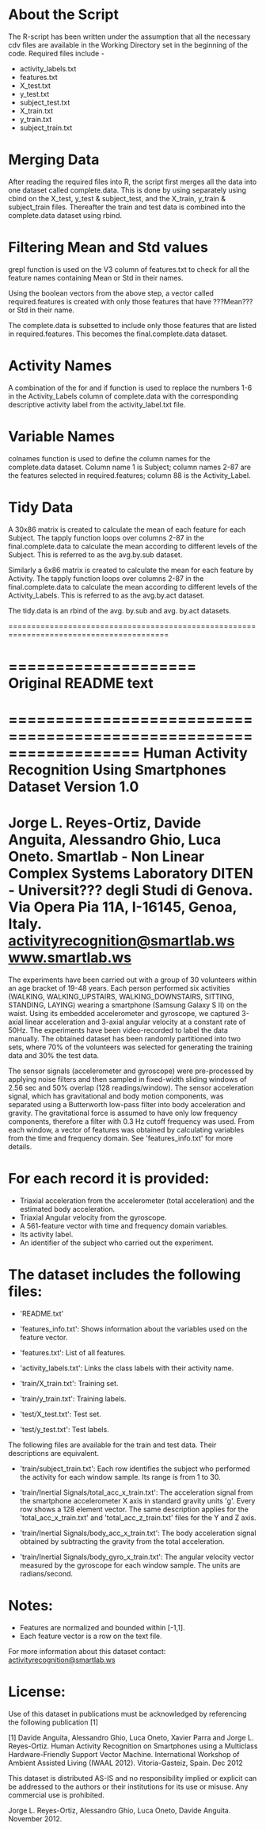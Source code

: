 About the Script
================
The R-script has been written under the assumption that all the necessary cdv files are available in the Working Directory set in the beginning of the code. Required files include - 
- activity_labels.txt
- features.txt
- X_test.txt
- y_test.txt
- subject_test.txt
- X_train.txt
- y_train.txt
- subject_train.txt


Merging Data
=============
After reading the required files into R, the script first merges all the data into one dataset called complete.data. This is done by using separately using cbind on the X_test, y_test & subject_test, and the X_train, y_train & subject_train files. Thereafter the train and test data is combined into the complete.data dataset using rbind. 


Filtering Mean and Std values
=============================
grepl function is used on the V3 column of features.txt to check for all the feature names containing Mean or Std in their names. 

Using the boolean vectors from the above step, a vector called required.features is created with only those features that have ???Mean??? or Std in their name. 

The complete.data is subsetted to include only those features that are listed in required.features. This becomes the final.complete.data dataset.


Activity Names
==============
A combination of the for and if function is used to replace the numbers 1-6 in the Activity_Labels column of complete.data with the corresponding descriptive activity label from the activity_label.txt file. 


Variable Names
==============
colnames function is used to define the column names for the complete.data dataset. Column name 1 is Subject; column names 2-87 are the features selected in required.features; column 88 is the Activity_Label. 


Tidy Data
=========
A 30x86 matrix is created to calculate the mean of each feature for each Subject. The tapply function loops over columns 2-87 in the final.complete.data to calculate the mean according to different levels of the Subject. This is referred to as the avg.by.sub dataset.

Similarly a 6x86 matrix is created to calculate the mean for each feature by Activity. The tapply function loops over columns 2-87 in the final.complete.data to calculate the mean according to different levels of the Activity_Labels. This is referred to as the avg.by.act dataset.

The tidy.data is an rbind of the avg. by.sub and avg. by.act datasets.

=========================================================================================
  
====================  
Original README text
====================

==================================================================
Human Activity Recognition Using Smartphones Dataset
Version 1.0
==================================================================
Jorge L. Reyes-Ortiz, Davide Anguita, Alessandro Ghio, Luca Oneto.
Smartlab - Non Linear Complex Systems Laboratory
DITEN - Universit??? degli Studi di Genova.
Via Opera Pia 11A, I-16145, Genoa, Italy.
activityrecognition@smartlab.ws
www.smartlab.ws
==================================================================
  
The experiments have been carried out with a group of 30 volunteers within an age bracket of 19-48 years. Each person performed six activities (WALKING, WALKING_UPSTAIRS, WALKING_DOWNSTAIRS, SITTING, STANDING, LAYING) wearing a smartphone (Samsung Galaxy S II) on the waist. Using its embedded accelerometer and gyroscope, we captured 3-axial linear acceleration and 3-axial angular velocity at a constant rate of 50Hz. The experiments have been video-recorded to label the data manually. The obtained dataset has been randomly partitioned into two sets, where 70% of the volunteers was selected for generating the training data and 30% the test data. 

The sensor signals (accelerometer and gyroscope) were pre-processed by applying noise filters and then sampled in fixed-width sliding windows of 2.56 sec and 50% overlap (128 readings/window). The sensor acceleration signal, which has gravitational and body motion components, was separated using a Butterworth low-pass filter into body acceleration and gravity. The gravitational force is assumed to have only low frequency components, therefore a filter with 0.3 Hz cutoff frequency was used. From each window, a vector of features was obtained by calculating variables from the time and frequency domain. See 'features_info.txt' for more details. 

For each record it is provided:
======================================
  
  - Triaxial acceleration from the accelerometer (total acceleration) and the estimated body acceleration.
- Triaxial Angular velocity from the gyroscope. 
- A 561-feature vector with time and frequency domain variables. 
- Its activity label. 
- An identifier of the subject who carried out the experiment.

The dataset includes the following files:
=========================================
  
- 'README.txt'

- 'features_info.txt': Shows information about the variables used on the feature vector.

- 'features.txt': List of all features.

- 'activity_labels.txt': Links the class labels with their activity name.

- 'train/X_train.txt': Training set.

- 'train/y_train.txt': Training labels.

- 'test/X_test.txt': Test set.

- 'test/y_test.txt': Test labels.

The following files are available for the train and test data. Their descriptions are equivalent. 

- 'train/subject_train.txt': Each row identifies the subject who performed the activity for each window sample. Its range is from 1 to 30. 

- 'train/Inertial Signals/total_acc_x_train.txt': The acceleration signal from the smartphone accelerometer X axis in standard gravity units 'g'. Every row shows a 128 element vector. The same description applies for the 'total_acc_x_train.txt' and 'total_acc_z_train.txt' files for the Y and Z axis. 

- 'train/Inertial Signals/body_acc_x_train.txt': The body acceleration signal obtained by subtracting the gravity from the total acceleration. 

- 'train/Inertial Signals/body_gyro_x_train.txt': The angular velocity vector measured by the gyroscope for each window sample. The units are radians/second. 

Notes: 
======
- Features are normalized and bounded within [-1,1].
- Each feature vector is a row on the text file.

For more information about this dataset contact: activityrecognition@smartlab.ws

License:
========
Use of this dataset in publications must be acknowledged by referencing the following publication [1] 

[1] Davide Anguita, Alessandro Ghio, Luca Oneto, Xavier Parra and Jorge L. Reyes-Ortiz. Human Activity Recognition on Smartphones using a Multiclass Hardware-Friendly Support Vector Machine. International Workshop of Ambient Assisted Living (IWAAL 2012). Vitoria-Gasteiz, Spain. Dec 2012

This dataset is distributed AS-IS and no responsibility implied or explicit can be addressed to the authors or their institutions for its use or misuse. Any commercial use is prohibited.

Jorge L. Reyes-Ortiz, Alessandro Ghio, Luca Oneto, Davide Anguita. November 2012.
